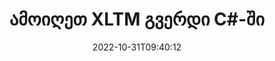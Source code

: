 ---
############################# Static ############################
layout: "auto-gen-merger"
date: 2022-10-31T09:40:12
draft: false
otherformats: pdf pps ppsx ppt pptx rtf tex vdx vsdm vsdx vssm vssx vstm vstx vsx vtx

############################# Head ############################
head_title: "ამოიღეთ XLTM გვერდი C#-ში"
head_description: "სწრაფად ამოიღეთ გვერდები XLTM ფაილიდან C#-ში. შეინახეთ არჩეული გვერდების შემცველი ახალი დოკუმენტი დოკუმენტების შერწყმის API-ის გამოყენებით."

############################# Header ############################
title: "ამოიღეთ XLTM გვერდი C#-ში"
description: "ამოიღეთ XLTM გვერდი .NET კოდის რამდენიმე ხაზით."
bg_image: "https://cms.admin.containerize.com/templates/aspose/App_Themes/V3/images/bg/header1.png"
bg_overlay: false
button:
    enable: true
    icon: "fas fa-arrow-down"
    label: "ჩამოტვირთეთ უფასო საცდელი"
    link: "https://downloads.groupdocs.com/merger/net"

############################# SubMenu ############################
submenu:
    enable: true

    left:
        img_alt: "GroupDocs.Merger for .NET"
        image: "https://cms.admin.containerize.com/templates/groupdocs/images/product-logos/90x90-noborder/groupdocs-merger-net.png"
        product: "GroupDocs.Merger"
        platform: ".NET"

    middle:
        button:

            # button loop
            - link: "https://apireference.groupdocs.com/merger/net"
              text: "API მითითება"

            # button loop
            - link: "https://github.com/groupdocs-merger"
              text: "კოდის მაგალითები"

            # button loop
            - link: "https://products.groupdocs.app/merger/family"
              text: "ცოცხალი დემო"

            # button loop
            - link: "https://purchase.groupdocs.com/pricing/merger/net"
              text: "ფასი"

    right:
        link_download: "https://downloads.groupdocs.com/merger"
        link_learn: "https://docs.groupdocs.com/merger/net"
        link_buy: "https://purchase.groupdocs.com"

############################# About ############################
about:
    enable: true
    title: "GroupDocs.Merger for .NET API-ს შესახებ"
    content: |
        [GroupDocs.Merger for .NET](/ka/merger/net/) გთავაზობთ მარტივ გადაწყვეტას უსაფრთხოდ შერწყმისა და გაყოფისთვის დოკუმენტის ფორმატების ფართო სპექტრს შორის, PDF, Microsoft Office (Word, Excel, PowerPoint) შორის. , OneNote), OpenDocument, HTML, სურათები და მრავალი სხვა .NET აპლიკაციებში. კოდის მხოლოდ რამდენიმე სტრიქონის დამატებით, შეასრულეთ დოკუმენტის რამდენიმე ოპერაცია, როგორიცაა გადატანა, ამოღება, როტაცია, გაცვლა, ამონაწერი ან შეცვალეთ გვერდების ორიენტაცია დოკუმენტებში. დოკუმენტების გაერთიანების API ასევე მხარს უჭერს დოკუმენტის გვერდების გადახედვას, როგორც გამოსახულება დოკუმენტის სტრუქტურის, ფორმატირებისა და გვერდის შინაარსის გასაანალიზებლად.
        
        GroupDocs.Merger API არის სწორი არჩევანი კორპორატიული გადაწყვეტილებებისთვის, რომლებიც საჭიროებენ ფაილის გვერდის ამოღების ფუნქციებს. ეს API-ები კარგად არის მხარდაჭერილი ყველა ძირითად ოპერაციულ სისტემასა და პლატფორმაზე, მათ შორის {{Runtime}}.

############################# Steps ############################
steps:
    enable: true
    title_left: "ამოიღეთ XLTM ფაილის გვერდი .NET-ში"
    content_left: |
        [GroupDocs.Merger for .NET](/ka/merger/net/) აადვილებს C# დეველოპერებს სასურველი გვერდების ამოღება XLTM ფაილიდან და შენახვა როგორც ახალი ფაილი, რომელიც შეიცავს არჩეულ გვერდებს რამდენიმე მარტივი ნაბიჯის განხორციელებით.
        
        * მოახდინეთ **ExtractOptions** ინიცირება გვერდის ნომრებით, რომლებიც უნდა გამოჩნდეს შედეგად დოკუმენტში.
        * შექმენით **Merger**-ის ახალი ეგზემპლარი და გადაიტანეთ წყაროს დოკუმენტის გზა კონსტრუქტორის პარამეტრად.
        * დარეკეთ **ExtractPages** და გაიარეთ **ExtractOptions** ობიექტი.
        * დარეკეთ **Save** და მიუთითეთ ფაილის გზა შედეგი დოკუმენტის შესანახად.

    title_right: "სისტემის მოთხოვნები"
    content_right: |
        GroupDocs.Merger for .NET API-ები მხარდაჭერილია ყველა ძირითად პლატფორმაზე და ოპერაციულ სისტემაზე. ქვემოთ მოცემული კოდის შესრულებამდე, დარწმუნდით, რომ თქვენს სისტემაში დაინსტალირებული გაქვთ შემდეგი წინაპირობები.

        * ოპერაციული სისტემები: Microsoft Windows, Linux, MacOS
        * განვითარების გარემო: Visual Studio, Xamarin, MonoDevelop
        * ჩარჩოები: .NET Framework, .NET Standard, .NET Core, Mono
        * ჩამოტვირთეთ GroupDocs.Merger for .NET-ის უახლესი ვერსია [NuGet](https://www.nuget.org/packages/groupdocs.merger)
         
    code: |
     {{% merger/additional-styles %}}
     {{< merger/code-merger title="როგორ ამოიღოთ XLTM ფაილის გვერდები C#-ის მაგალითის კოდის გამოყენებით">}}

        ```csharp    
        // ამოიღეთ XLTM ფაილის გვერდი GroupDocs.Merger API-ის გამოყენებით
        // ExtractOptions კლასის ინიცირება შერჩეული გვერდის ნომრებით
        ExtractOptions extractOptions = new ExtractOptions(new int[] { 2, 5 });

        // მყისიერი შერწყმა შეყვანით XLTM დოკუმენტით
        using (Merger merger = new Merger("input.xltm"))
          {
            // გამოიძახეთ ExtractPages მეთოდი და გადაეცით მას ExtractOptions ობიექტი
            merger.ExtractPages(extractOptions);
    
            // დარეკეთ Save მეთოდს, რათა შეინახოთ გამომავალი დოკუმენტი ამოღებული გვერდებით
            merger.Save("output.xltm");
          }
        ```
     {{< /merger/code-merger >}}

############################# Demos ############################
demos:
    enable: true
    title: "ცოცხალი დემო - ამოიღეთ XLTM გვერდი ონლაინ"
    content: |
       ამოიღეთ XLTM ფაილის გვერდები ახლავე, ეწვიეთ [GroupDocs.Merger Live Demos](https://products.groupdocs.app/splitter/exttract-pages/xltm) ვებსაიტს.
       ცოცხალი დემოს აქვს შემდეგი უპირატესობები.
        
############################# About Formats ############################
about_formats:
    enable: true

############################# More Formats ############################
more_formats:
    enable: true
    title: "ამოიღეთ გვერდები სხვა დოკუმენტის ფორმატებიდან"
    content: |
        .NET დოკუმენტების გაერთიანება და გაყოფა API ფაილის ფორმატებისა და სურათებისთვის. ამოიღეთ ზოგიერთი პოპულარული ფაილის ფორმატი, როგორც ეს მოცემულია ქვემოთ.

############################# Back to top ###############################
back_to_top:
    enable: true
---